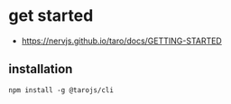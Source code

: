 # get started
- https://nervjs.github.io/taro/docs/GETTING-STARTED


## installation
```shell
npm install -g @tarojs/cli
```
